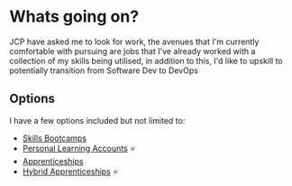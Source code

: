# Whats going on?

JCP have asked me to look for work, the avenues that I'm currently comfortable with pursuing are jobs that I've already worked with a collection of my skills being utilised, in addition to this, I'd like to upskill to potentially transition from Software Dev to DevOps

## Options
I have a few options included but not limited to:
- [Skills Bootcamps](../Jobseeking/Training/Skills%20Bootcamps-1.md)
- [Personal Learning Accounts](../Jobseeking/Training/Personal%20Learning%20Accounts-1.md) :star:
- [Apprenticeships](../Jobseeking/Training/Apprenticeships-1.md)
- [Hybrid Apprenticeships](../Jobseeking/Training/Hybrid%20Apprenticeships-1.md) :star: